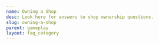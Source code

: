 ```yaml
---
name: Owning a Shop       
desc: Look here for answers to shop ownership questions.
slug: owning-a-shop
parent: gameplay
layout: faq_category
---
```

